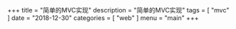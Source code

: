 +++
title = "简单的MVC实现"
description = "简单的MVC实现"
tags = [
    "mvc"
]
date = "2018-12-30"
categories = [
    "web"
]
menu = "main"
+++
